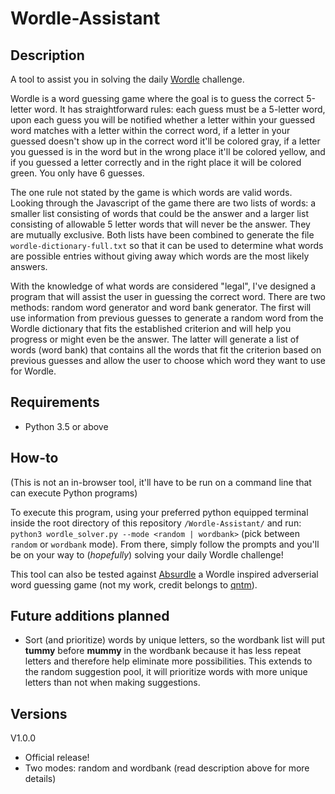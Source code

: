 # Wordle-Assistant

## Description

A tool to assist you in solving the daily [Wordle](https://www.powerlanguage.co.uk/wordle/) challenge. 

Wordle is a word guessing game where the goal is to guess the correct 5-letter word.
It has straightforward rules: each guess must be a 5-letter word, upon each guess
you will be notified whether a letter within your guessed word matches with a letter
within the correct word, if a letter in your guessed doesn't show up in the correct
word it'll be colored gray, if a letter you guessed is in the word but in the wrong
place it'll be colored yellow, and if you guessed a letter correctly and in the
right place it will be colored green. You only have 6 guesses.

The one rule not stated by the game is which words are valid words. Looking through
the Javascript of the game there are two lists of words: a smaller list consisting of
words that could be the answer and a larger list consisting of allowable 5 letter words
that will never be the answer. They are mutually exclusive. Both lists have been
combined to generate the file `wordle-dictionary-full.txt` so that it can be used to
determine what words are possible entries without giving away which words are the most
likely answers.

With the knowledge of what words are considered "legal", I've designed a program that
will assist the user in guessing the correct word. There are two methods: random
word generator and word bank generator. The first will use information from previous
guesses to generate a random word from the Wordle dictionary that fits the established
criterion and will help you progress or might even be the answer. The latter will
generate a list of words (word bank) that contains all the words that fit the
criterion based on previous guesses and allow the user to choose which word they want
to use for Wordle.

## Requirements

- Python 3.5 or above

## How-to

(This is not an in-browser tool, it'll have to be run on a command line that can execute Python programs)

To execute this program, using your preferred python equipped terminal inside the root directory of this
repository `/Wordle-Assistant/` and run:
`python3 wordle_solver.py --mode <random | wordbank>` (pick between `random` or `wordbank` mode).
From there, simply follow the prompts and you'll be on your way to (*hopefully*) solving your daily
Wordle challenge!

This tool can also be tested against [Absurdle](https://qntm.org/files/wordle/) a Wordle inspired
adverserial word guessing game (not my work, credit belongs to [qntm](https://qntm.org/)).

## Future additions planned

- Sort (and prioritize) words by unique letters, so the wordbank list will put **tummy** before **mummy** in the wordbank because it has less repeat letters and therefore help eliminate more possibilities. This extends to the random suggestion pool, it will prioritize words with more unique letters than not when making suggestions.

## Versions

V1.0.0
- Official release!
- Two modes: random and wordbank (read description above for more details)